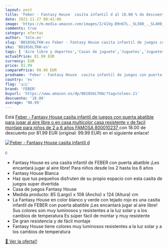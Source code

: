```yaml
---
layout: post
title: 'Feber - Fantasy House  casita infantil d al 18.00 % de descuento'
date: 2021-11-27 00:41:06
image: 'https://m.media-amazon.com/images/I/41Vg-B9n67L._SL500_._SL400_.jpg'
comments: true
category: ofertas
author: 'tole.es'
slug: 'B018S6LTKW-es Feber - Fantasy House casita infantil de juegos con puerta...'
sku: 'B018S6LTKW-es'
tags: [ 'Aire libre y deportes','Casas de juguete','Juguetes','Juguetes y juegos','famosa','feber', ]
actualPrice: 81.99 EUR
currency: EUR
price: 81.99
comparePrice: 99.99 EUR
prodname: 'Feber - Fantasy House  casita infantil de juegos con puerta abatible  para jugar al aire libre o en casa  multicolor  casa resistente y de facil montaje  para niños de 2 a 6 años  FAMOSA  800010237 '
country: 'es'
flag: '🇪🇸'
brand: 'FEBER'
buyurl: 'https://www.amazon.es/dp/B018S6LTKW/?tag=tolees-21'
descuento: '18.00'
average: '90.99'
---
```


Está [Feber - Fantasy House  casita infantil de juegos con puerta abatible  para jugar al aire libre o en casa  multicolor  casa resistente y de facil montaje  para niños de 2 a 6 años  FAMOSA  800010237 ](https://www.amazon.es/dp/B018S6LTKW/?tag=tolees-21) con 18.00 de descuento por 81.99 EUR (original: 99.99 EUR) en el siguiente enlace!

[![Feber - Fantasy House  casita infantil d](https://m.media-amazon.com/images/I/41Vg-B9n67L._SL500_._SL400_.jpg)](https://www.amazon.es/dp/B018S6LTKW/?tag=tolees-21)

ℹ️:

- Fantasy House es una casita infantil de FEBER con puerta abatible ¡Les encantará jugar al aire libre! Para niños desde los 2 hasta los 6 años
- Fantasy House Blanca
- Haz que tus pequeños disfruten de su propio espacio con esta casita de juegos super divertida
- Casa de juegos Fantasy House
- Medida producto: 85 (Largo) x 108 (Ancho) x 124 (Altura) cm
- La Fantasy House en color blanco y verde con tejado rojo es una casita infantil de FEBER con puerta abatible ¡Les encantará jugar al aire libre! Sus colores son muy luminosos y resistentes a la luz solar y a los cambios de temperatura Es súper fácil de montar y muy resistente
- De gran resistencia y de fácil montaje
- Fantasy House tiene colores muy luminosos resistentes a la luz solar y a los cambios de temperatura

[🛒 Ver la oferta!!](https://www.amazon.es/dp/B018S6LTKW/?tag=tolees-21)
